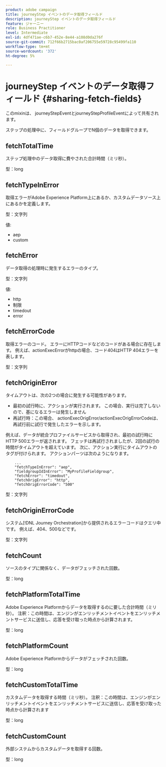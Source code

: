 ```yaml
---
product: adobe campaign
title: journeyStep イベントのデータ取得フィールド
description: journeyStep イベントのデータ取得フィールド
feature: ジャーニー
role: Business Practitioner
level: Intermediate
exl-id: 4df471ae-c6b7-452e-8e44-a108d0da276f
source-git-commit: 712f66b2715bac0af206755e59728c95499fa110
workflow-type: tm+mt
source-wordcount: '372'
ht-degree: 5%

---
```


# journeyStep イベントのデータ取得フィールド {#sharing-fetch-fields}

このmixinは、 journeyStepEventとjourneyStepProfileEventによって共有されます。

ステップの処理中に、フィールドグループでN個のデータを取得できます。

## fetchTotalTime

ステップ処理中のデータ取得に費やされた合計時間（ミリ秒）。

型：long

## fetchTypeInError

取得エラーがAdobe Experience Platform上にあるか、カスタムデータソース上にあるかを定義します。

型：文字列

値:
* aep
* custom

## fetchError

データ取得の処理時に発生するエラーのタイプ。

型：文字列

値:
* http
* 制限
* timedout
* error

## fetchErrorCode

取得エラーのコード。 エラーにHTTPコードなどのコードがある場合に存在します。 例えば、actionExecErrorがhttpの場合、コード404はHTTP 404エラーを表します。

型：文字列

## fetchOriginError

タイムアウトは、次の2つの場合に発生する可能性があります。

* 最初の試行時に、アクションが実行されます。 この場合、実行は完了しないので、基になるエラーは発生しません
* 再試行時：この場合、 actionExecOrigError/actionExecOrigErrorCodeは、再試行前に試行で発生したエラーを示します。

例えば、データが統合プロファイルサービスから取得され、最初の試行時にHTTP 500エラーが返されます。 フェッチは再試行されましたが、2回の試行の時間がタイムアウトを超えています。 次に、アクション実行にタイムアウトのタグが付けられます。 アクションパーツは次のようになります。

```
    ...
    "fetchTypeInError": "aep",
    "fieldgroupIdInError": "MyProfileFieldgroup",
    "fetchError": "timedout",
    "fetchOrigError": "http",
    "fetchOrigErrorCode": "500"
```

型：文字列

## fetchOriginErrorCode

システム[!DNL Journey Orchestration]から提供されるエラーコードはクエリ中です。 例えば、404、500などです。

型：文字列

## fetchCount

ソースのタイプに関係なく、データがフェッチされた回数。

型：long

## fetchPlatformTotalTime

Adobe Experience Platformからデータを取得するのに要した合計時間（ミリ秒）。 注釈：この時間は、エンジンがエンリッチメントイベントをエンリッチメントサービスに送信し、応答を受け取った時点から計算されます。

型：long

## fetchPlatformCount

Adobe Experience Platformからデータがフェッチされた回数。

型：long

## fetchCustomTotalTime

カスタムデータを取得する時間（ミリ秒）。 注釈：この時間は、エンジンがエンリッチメントイベントをエンリッチメントサービスに送信し、応答を受け取った時点から計算されます

型：long

## fetchCustomCount

外部システムからカスタムデータを取得する回数。

型：long
